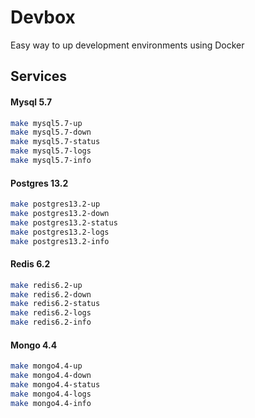 # Devbox

Easy way to up development environments using Docker

## Services

#### Mysql 5.7

```bash
make mysql5.7-up
make mysql5.7-down
make mysql5.7-status
make mysql5.7-logs
make mysql5.7-info
```

#### Postgres 13.2

```bash
make postgres13.2-up
make postgres13.2-down
make postgres13.2-status
make postgres13.2-logs
make postgres13.2-info
```

#### Redis 6.2

```bash
make redis6.2-up
make redis6.2-down
make redis6.2-status
make redis6.2-logs
make redis6.2-info
```

#### Mongo 4.4

```bash
make mongo4.4-up
make mongo4.4-down
make mongo4.4-status
make mongo4.4-logs
make mongo4.4-info
```
